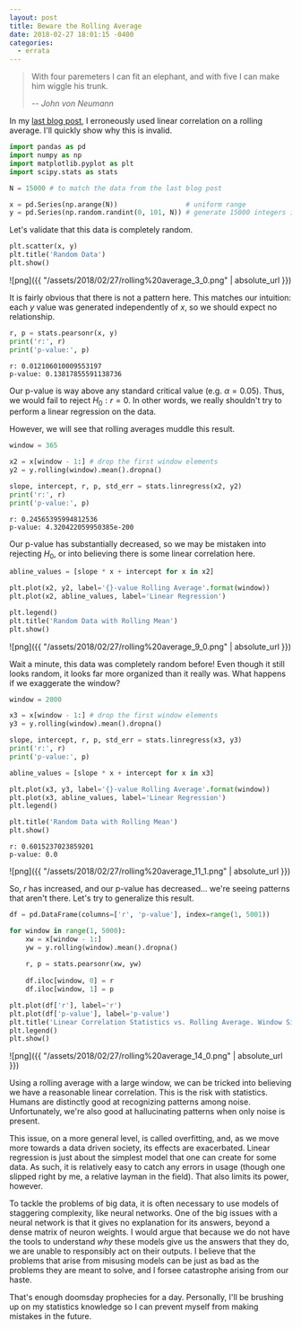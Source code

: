 ```yaml
---
layout: post
title: Beware the Rolling Average
date: 2018-02-27 18:01:15 -0400
categories:
  - errata
---
```

> With four paremeters I can fit an elephant, and with five I can make him wiggle his trunk.
>
> -- <cite>John von Neumann</cite>

In my [last blog post](https://tkclough.github.io/blog/2018/02/24/Critic-Bias), I erroneously used linear correlation on a rolling average. I'll quickly show why this is invalid.


```python
import pandas as pd
import numpy as np
import matplotlib.pyplot as plt
import scipy.stats as stats

N = 15000 # to match the data from the last blog post

x = pd.Series(np.arange(N))                 # uniform range
y = pd.Series(np.random.randint(0, 101, N)) # generate 15000 integers in the range [0..100]
```

Let's validate that this data is completely random.


```python
plt.scatter(x, y)
plt.title('Random Data')
plt.show()
```


![png]({{ "/assets/2018/02/27/rolling%20average_3_0.png" | absolute_url }})


It is fairly obvious that there is not a pattern here. This matches our intuition: each $y$ value was generated independently of $x$, so we should expect no relationship.


```python
r, p = stats.pearsonr(x, y)
print('r:', r)
print('p-value:', p)
```

    r: 0.012106010009553197
    p-value: 0.13817855591138736


Our p-value is way above any standard critical value (e.g. $\alpha = 0.05$). Thus, we would fail to reject $H_0: r = 0$. In other words, we really shouldn't try to perform a linear regression on the data.

However, we will see that rolling averages muddle this result.


```python
window = 365

x2 = x[window - 1:] # drop the first window elements
y2 = y.rolling(window).mean().dropna()

slope, intercept, r, p, std_err = stats.linregress(x2, y2)
print('r:', r)
print('p-value:', p)
```

    r: 0.24565395994812536
    p-value: 4.320422059950385e-200


Our p-value has substantially decreased, so we may be mistaken into rejecting $H_0$, or into believing there is some linear correlation here.


```python
abline_values = [slope * x + intercept for x in x2]

plt.plot(x2, y2, label='{}-value Rolling Average'.format(window))
plt.plot(x2, abline_values, label='Linear Regression')

plt.legend()
plt.title('Random Data with Rolling Mean')
plt.show()
```


![png]({{ "/assets/2018/02/27/rolling%20average_9_0.png" | absolute_url }})


Wait a minute, this data was completely random before! Even though it still looks random, it looks far more organized than it really was. What happens if we exaggerate the window?


```python
window = 2000

x3 = x[window - 1:] # drop the first window elements
y3 = y.rolling(window).mean().dropna()

slope, intercept, r, p, std_err = stats.linregress(x3, y3)
print('r:', r)
print('p-value:', p)

abline_values = [slope * x + intercept for x in x3]

plt.plot(x3, y3, label='{}-value Rolling Average'.format(window))
plt.plot(x3, abline_values, label='Linear Regression')
plt.legend()

plt.title('Random Data with Rolling Mean')
plt.show()
```

    r: 0.6015237023859201
    p-value: 0.0



![png]({{ "/assets/2018/02/27/rolling%20average_11_1.png" | absolute_url }})


So, $r$ has increased, and our p-value has decreased... we're seeing patterns that aren't there. Let's try to generalize this result.


```python
df = pd.DataFrame(columns=['r', 'p-value'], index=range(1, 5001))

for window in range(1, 5000):
    xw = x[window - 1:]
    yw = y.rolling(window).mean().dropna()
    
    r, p = stats.pearsonr(xw, yw)
    
    df.iloc[window, 0] = r
    df.iloc[window, 1] = p
```


```python
plt.plot(df['r'], label='r')
plt.plot(df['p-value'], label='p-value')
plt.title('Linear Correlation Statistics vs. Rolling Average. Window Size')
plt.legend()
plt.show()
```


![png]({{ "/assets/2018/02/27/rolling%20average_14_0.png" | absolute_url }})


Using a rolling average with a large window, we can be tricked into believing we have a reasonable linear correlation. This is the risk with statistics. Humans are distinctly good at recognizing patterns among noise. Unfortunately, we're also good at hallucinating patterns when only noise is present. 

This issue, on a more general level, is called overfitting, and, as we move more towards a data driven society, its effects are exacerbated. Linear regression is just about the simplest model that one can create for some data. As such, it is relatively easy to catch any errors in usage (though one slipped right by me, a relative layman in the field). That also limits its power, however. 

To tackle the problems of big data, it is often necessary to use models of staggering complexity, like neural networks. One of the big issues with a neural network is that it gives no explanation for its answers, beyond a dense matrix of neuron weights. I would argue that because we do not have the tools to understand *why* these models give us the answers that they do, we are unable to responsibly act on their outputs. I believe that the problems that arise from misusing models can be just as bad as the problems they are meant to solve, and I forsee catastrophe arising from our haste.

That's enough doomsday prophecies for a day. Personally, I'll be brushing up on my statistics knowledge so I can prevent myself from making mistakes in the future.
